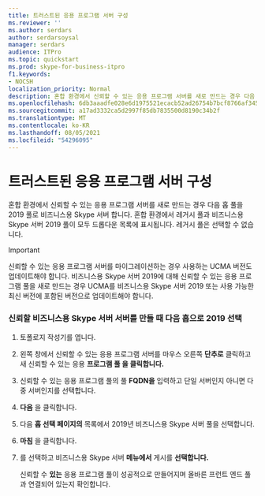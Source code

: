 ```yaml
---
title: 트러스트된 응용 프로그램 서버 구성
ms.reviewer: ''
ms.author: serdars
author: serdarsoysal
manager: serdars
audience: ITPro
ms.topic: quickstart
ms.prod: skype-for-business-itpro
f1.keywords:
- NOCSH
localization_priority: Normal
description: 혼합 환경에서 신뢰할 수 있는 응용 프로그램 서버를 새로 만드는 경우 다음 홉 풀을 2019 풀로 비즈니스용 Skype 서버 합니다. 혼합 환경에서 레거시 풀과 비즈니스용 Skype 서버 2019 풀이 모두 드롭다운 목록에 표시됩니다. 레거시 풀은 선택할 수 없습니다.
ms.openlocfilehash: 6db3aaadfe028e6d1975521ecacb52ad26754b7bcf8766af345d4786bc825f31
ms.sourcegitcommit: a17ad3332ca5d2997f85db7835500d8190c34b2f
ms.translationtype: MT
ms.contentlocale: ko-KR
ms.lasthandoff: 08/05/2021
ms.locfileid: "54296095"
---
```

# <a name="configure-trusted-application-servers"></a>트러스트된 응용 프로그램 서버 구성

혼합 환경에서 신뢰할 수 있는 응용 프로그램 서버를 새로 만드는 경우 다음 홉 풀을 2019 풀로 비즈니스용 Skype 서버 합니다. 혼합 환경에서 레거시 풀과 비즈니스용 Skype 서버 2019 풀이 모두 드롭다운 목록에 표시됩니다. 레거시 풀은 선택할 수 없습니다.
  
> [!IMPORTANT]
> 신뢰할 수 있는 응용 프로그램 서버를 마이그레이션하는 경우 사용하는 UCMA 버전도 업데이트해야 합니다. 비즈니스용 Skype 서버 2019에 대해 신뢰할 수 있는 응용 프로그램 풀을 새로 만드는 경우 UCMA를 비즈니스용 Skype 서버 2019 또는 사용 가능한 최신 버전에 포함된 버전으로 업데이트해야 합니다. 
  
### <a name="select-skype-for-business-server-2019-as-next-hop-when-creating-a-trusted-application-server"></a>신뢰할 비즈니스용 Skype 서버 서버를 만들 때 다음 홉으로 2019 선택

1. 토폴로지 작성기를 엽니다.
    
2. 왼쪽 창에서 신뢰할 수 있는 응용 프로그램 서버를 마우스 오른쪽 **단추로** 클릭하고 새 신뢰할 수 있는 응용 **프로그램 풀 을 클릭합니다.**
    
3. 신뢰할 수 있는 응용 프로그램 풀의 풀 **FQDN을** 입력하고 단일 서버인지 아니면 다중 서버인지를 선택합니다. 
    
4. **다음** 을 클릭합니다.
    
5. 다음 **홉 선택 페이지의** 목록에서 2019년 비즈니스용 Skype 서버 풀을 선택합니다. 
    
6. **마침** 을 클릭합니다.
    
7. 를 선택하고 비즈니스용 Skype 서버 **메뉴에서** 게시를 **선택합니다.**
    
    신뢰할 수 **있는** 응용 프로그램 풀이 성공적으로 만들어지며 올바른 프런트 엔드 풀과 연결되어 있는지 확인합니다. 
    

